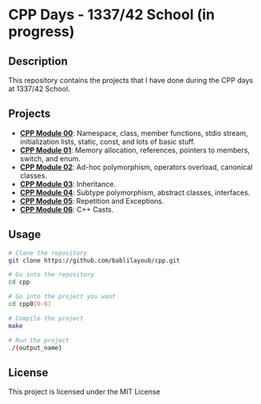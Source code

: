 # CPP Days - 1337/42 School (in progress)

## Description
This repository contains the projects that I have done during the CPP days at 1337/42 School.

## Projects
- [**CPP Module 00**](./cpp00): Namespace, class, member functions, stdio stream, initialization lists, static, const, and lots of basic stuff.
- [**CPP Module 01**](./cpp01): Memory allocation, references, pointers to members, switch, and enum.
- [**CPP Module 02**](./cpp02): Ad-hoc polymorphism, operators overload, canonical classes.
- [**CPP Module 03**](./cpp03): Inheritance.
- [**CPP Module 04**](./cpp04): Subtype polymorphism, abstract classes, interfaces.
- [**CPP Module 05**](./cpp05): Repetition and Exceptions.
- [**CPP Module 06**](./cpp06): C++ Casts.

## Usage
```bash
# Clone the repository
git clone https://github.com/bablilayoub/cpp.git

# Go into the repository
cd cpp

# Go into the project you want
cd cpp0[0-6]

# Compile the project
make

# Run the project
./(output_name)
```

## License
This project is licensed under the MIT License


